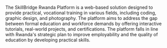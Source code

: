 The SkillBridge Rwanda Platform is a web-based solution designed to provide practical, vocational training in various fields, including coding, graphic design, and photography. The platform aims to address the gap between formal education and workforce demands by offering interactive tutorials, real-world projects, and certifications. The platform falls in line with Rwanda's strategic plan to improve employability and the quality of education by developing practical skills.
